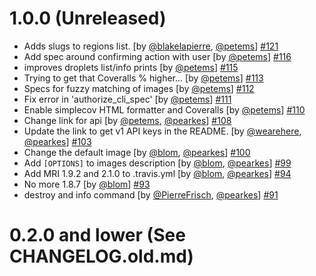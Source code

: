 # 1.0.0 (Unreleased)

- Adds slugs to regions list. [by [@blakelapierre](https://github.com/blakelapierre), [@petems](https://github.com/petems)] [#121](https://github.com/pearkes/tugboat/pull/121)
- Add spec around confirming action with user [by [@petems](https://github.com/petems)] [#116](https://github.com/pearkes/tugboat/pull/116)
- improves droplets list/info prints [by [@petems](https://github.com/petems)] [#115](https://github.com/pearkes/tugboat/pull/115)
- Trying to get that Coveralls % higher... [by [@petems](https://github.com/petems)] [#113](https://github.com/pearkes/tugboat/pull/113)
- Specs for fuzzy matching of images [by [@petems](https://github.com/petems)] [#112](https://github.com/pearkes/tugboat/pull/112)
- Fix error in 'authorize_cli_spec' [by [@petems](https://github.com/petems)] [#111](https://github.com/pearkes/tugboat/pull/111)
- Enable simplecov HTML formatter and Coveralls [by [@petems](https://github.com/petems)] [#110](https://github.com/pearkes/tugboat/pull/110)
- Change link for api [by [@petems](https://github.com/petems), [@pearkes](https://github.com/pearkes)] [#108](https://github.com/pearkes/tugboat/pull/108)
- Update the link to get v1 API keys in the README. [by [@wearehere](https://github.com/wearehere), [@pearkes](https://github.com/pearkes)] [#103](https://github.com/pearkes/tugboat/pull/103)
- Change the default image [by [@blom](https://github.com/blom), [@pearkes](https://github.com/pearkes)] [#100](https://github.com/pearkes/tugboat/pull/100)
- Add `[OPTIONS]` to images description [by [@blom](https://github.com/blom), [@pearkes](https://github.com/pearkes)] [#99](https://github.com/pearkes/tugboat/pull/99)
- Add MRI 1.9.2 and 2.1.0 to .travis.yml [by [@blom](https://github.com/blom), [@pearkes](https://github.com/pearkes)] [#94](https://github.com/pearkes/tugboat/pull/94)
- No more 1.8.7 [by [@blom](https://github.com/blom)] [#93](https://github.com/pearkes/tugboat/pull/93)
- destroy and info command [by [@PierreFrisch](https://github.com/PierreFrisch), [@pearkes](https://github.com/pearkes)] [#91](https://github.com/pearkes/tugboat/pull/91)

# 0.2.0 and lower (See CHANGELOG.old.md)
